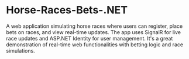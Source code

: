 # Horse-Races-Bets-.NET
A web application simulating horse races where users can register, place bets on races, and view real-time updates. The app uses SignalR for live race updates and ASP.NET Identity for user management. It's a great demonstration of real-time web functionalities with betting logic and race simulations.
